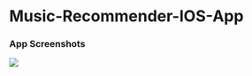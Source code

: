 # Music-Recommender-IOS-App

### App Screenshots
![](project_images/Screen_Shot_2020-11-29_at_7.28.58_PM.png)
